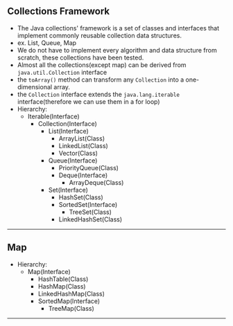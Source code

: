 ## Collections Framework
- The Java collections' framework is a set of classes and interfaces that implement commonly reusable collection data structures.
- ex. List, Queue, Map
- We do not have to implement every algorithm and data structure from scratch, these collections have been tested.
- Almost all the collections(except map) can be derived from `java.util.Collection` interface
- the `toArray()` method can transform any `Collection` into a one-dimensional array.
- the `Collection` interface extends the `java.lang.iterable` interface(therefore we can use them in a for loop)
- Hierarchy:
  - Iterable(Interface)
    - Collection(Interface)
      - List(Interface)
        - ArrayList(Class)
        - LinkedList(Class)
        - Vector(Class)
      - Queue(Interface)
        - PriorityQueue(Class)
        - Deque(Interface)
          - ArrayDeque(Class)
      - Set(Interface)
        - HashSet(Class)
        - SortedSet(Interface)
          - TreeSet(Class)
        - LinkedHashSet(Class)
---

## Map
- Hierarchy:
  - Map(Interface)
    - HashTable(Class)
    - HashMap(Class)
    - LinkedHashMap(Class)
    - SortedMap(Interface)
      - TreeMap(Class)
---